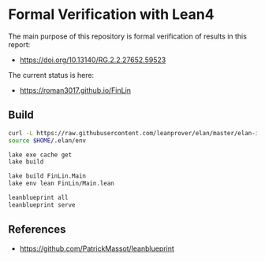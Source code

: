 # Formal Verification with Lean4

The main purpose of this repository is formal verification of results in this report:

 - https://doi.org/10.13140/RG.2.2.27652.59523

The current status is here:

 - https://roman3017.github.io/FinLin

## Build

```sh
curl -L https://raw.githubusercontent.com/leanprover/elan/master/elan-init.sh -sSf | sh -s -- -y
source $HOME/.elan/env

lake exe cache get
lake build

lake build FinLin.Main
lake env lean FinLin/Main.lean

leanblueprint all
leanblueprint serve
```

## References

 - https://github.com/PatrickMassot/leanblueprint
